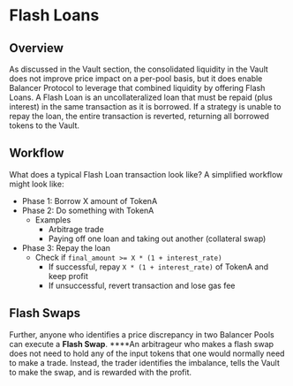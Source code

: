 # Flash Loans

## Overview

As discussed in the Vault section, the consolidated liquidity in the Vault does not improve price impact on a per-pool basis, but it does enable Balancer Protocol to leverage that combined liquidity by offering Flash Loans. A Flash Loan is an uncollateralized loan that must be repaid \(plus interest\) in the same transaction as it is borrowed. If a strategy is unable to repay the loan, the entire transaction is reverted, returning all borrowed tokens to the Vault.

## Workflow

What does a typical Flash Loan transaction look like? A simplified workflow might look like:

* Phase 1: Borrow X amount of TokenA
* Phase 2: Do something with TokenA
  * Examples
    * Arbitrage trade
    * Paying off one loan and taking out another \(collateral swap\)
* Phase 3: Repay the loan
  * Check if `final_amount >= X * (1 + interest_rate)`
    * If successful, repay `X * (1 + interest_rate)` of TokenA and keep profit
    * If unsuccessful, revert transaction and lose gas fee

## Flash Swaps

Further, anyone who identifies a price discrepancy in two Balancer Pools can execute a **Flash Swap**. ****An arbitrageur who makes a flash swap does not need to hold any of the input tokens that one would normally need to make a trade. Instead, the trader identifies the imbalance, tells the Vault to make the swap, and is rewarded with the profit.

